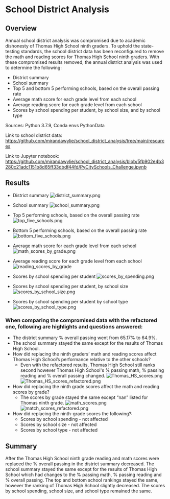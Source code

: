 # School District Analysis

## Overview
Annual school district analysis was compromised due to academic dishonesty of Thomas High School ninth graders. To uphold the state-testing standards, the school district data has been reconfigured to remove the math and reading scores for Thomas High School ninth graders. With these compromised results removed, the annual district analysis was used to determine the following:

* District summary
* School summary
* Top 5 and bottom 5 performing schools, based on the overall passing rate
* Average math score for each grade level from each school
* Average reading score for each grade level from each school
* Scores by school spending per student, by school size, and by school type

Sources: Python 3.7.9, Conda envs PythonData

Link to school district data: https://github.com/mirandawylie/school_district_analysis/tree/main/resources

Link to Jupyter notebook: https://github.com/mirandawylie/school_district_analysis/blob/5fb902e4b3280c21adc1151b8d65ff33dbdf44fd/PyCitySchools_Challenge.ipynb

## Results
* District summary
![district_summary.png](images/district_summary.png)
* School summary
![school_summary.png](images/school_summary.png)
* Top 5 performing schools, based on the overall passing rate
![top_five_schools.png](images/top_five_schools.png)
* Bottom 5 performing schools, based on the overall passing rate
![bottom_five_schools.png](images/bottom_five_schools.png)
* Average math score for each grade level from each school
![math_scores_by_grade.png](images/math_scores_by_grade.png)
* Average reading score for each grade level from each school
![reading_scores_by_grade](images/reading_scores_by_grade.png)

* Scores by school spending per student
![scores_by_spending.png](images/scores_by_spending.png)
* Scores by school spending per student, by school size
![scores_by_school_size.png](images/scores_by_school_size.png)
* Scores by school spending per student by school type
![scores_by_school_type.png](images/scores_by_school_type.png)

### When comparing the compromised data with the refactored one, following are highlights and questions answered:
* The district summary % overall passing went from 65.17% to 64.9%.
* The school summary stayed the same except for the results of Thomas High School. 
* How did replacing the ninth graders’ math and reading scores affect Thomas High School’s performance relative to the other schools?
    - Even with the refactored results, Thomas High School still ranks second however Thomas High School's % passing math, % passing reading and % overall passing changed.
    ![Thomas_HS_scores.png](images/Thomas_HS_scores.png)
    ![Thomas_HS_scores_refactored.png](images/Thomas_HS_scores_refactored.png)
* How did replacing the ninth grade scores affect the math and reading scores by grade?
    - The scores by grade stayed the same except “nan” listed for Thomas ninth grade.
    ![math_scores.png](images/math_scores.png) 
    ![match_scores_refactored.png](images/math_scores_refactored.png)
* How did replacing the ninth-grade scores the following?:
    - Scores by school spending - not affected
    - Scores by school size - not affected
    - Scores by school type - not affected

## Summary
After the Thomas High School ninth grade reading and math scores were replaced the % overall passing in the district summary decreased. The school summary stayed the same except for the results of Thomas High School which had changes to the % passing math, % passing reading and % overall passing. The top and bottom school rankings stayed the same, however the ranking of Thomas High School slightly decreased. The scores by school spending, school size, and school type remained the same.